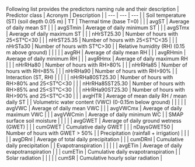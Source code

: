 Following list provides the predictors naming rule and their description
| Predictor class | Acronym | Description |
| --- | --- | --- |
| Soil temperature (ST) (soil depth 0.05 m) | TT | Thermal time (base T=0) |
|  | avgST | Average of daily mean ST |
|  | avgSTmin | Average of daily minimum ST |
|  | avgSTmx | Average of daily maximum ST |
|  | nHrST25.30 | Number of hours with 25<ST°C<30 |
|  | nHrST25.35 | Number of hours with 25<ST°C<35 |
|  | nHrSTa30 | Number of hours with ST°C>30 |
| Relative humidity (RH) (0.15 m above ground) |  |  |
|  | avgRH | Average of daily mean RH |
|  | avgRHmin | Average of daily minimum RH |
|  | avgRHmx | Average of daily maximum RH |
|  | nHrRHa80 | Number of hours with RH>80% |
|  | nHrRHa85 | Number of hours with RH>85% |
|  | nHrRHa90 | Number of hours with RH>90% |
| Interaction (ST, RH) |  |  |
|  | nHrRHa80ST25.30 | Number of hours with RH>80% and 25<ST°C<30 |
|  | nHrRHa85ST25.30 | Number of hours with RH>85% and 25<ST°C<30 |
|  | nHrRHa90ST25.30 | Number of hours with RH>90% and 25<ST°C<30 |
|  | avgHTR | Average of mean daily RH / mean daily ST |
| Volumetric water content (VWC) (0-0.15m below ground) |  |  |
|  | avgVWC | Average of daily mean VWC |
|  | avgVWCmx | Average of daily maximum VWC |
|  | avgVWCmin | Average of daily minimum WC |
| SMAP surface soil moisture |  |  |
|  | avgGWET | Average of daily ground wetness (GWET) |
|  | cumGWET | Cumulative daily GWET |
|  | nDaysGWET50 | Number of hours with GWET > 50% |
| Precipitation (rainfall + irrigation) |  |  |
|  | avgDRnl | Average of total daily precipitation |
|  | cumDRnI | Cumulative daily precipitation |
| Evapotranspiration |  |  |
|  | avgETin | Average of daily evapotranspiration |
|  | cumETin | Cumulative daily evapotranspiration |
| Solar radiation |  |  |
|  | cumSR | Cumulative hourly solar radiation |




